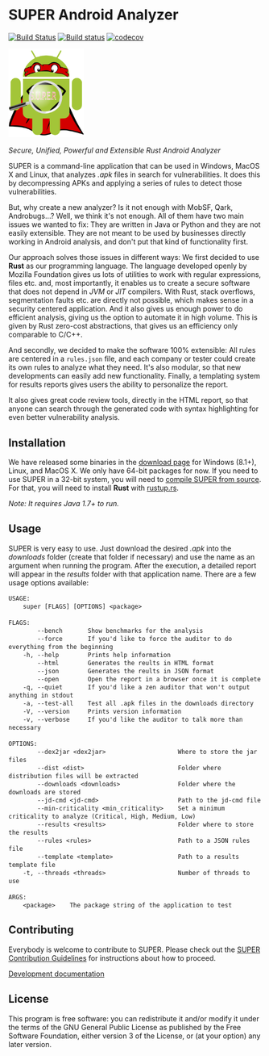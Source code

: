 # SUPER Android Analyzer #

[![Build Status][linux_mac_build_img]][linux_mac_build]
[![Build status][windows_build_img]][windows_build]
[![codecov][coverage_img]][coverage]

<img src="templates/super/img/logo.svg" alt="SUPER Android Analyzer logo" title="SUPER Android Analyzer" width="150">

*Secure, Unified, Powerful and Extensible Rust Android Analyzer*

SUPER is a command-line application that can be used in Windows, MacOS X and Linux, that analyzes
*.apk* files in search for vulnerabilities. It does this by decompressing APKs and applying a series
of rules to detect those vulnerabilities.

But, why create a new analyzer? Is it not enough with MobSF, Qark, Androbugs…? Well, we think it's
not enough. All of them have two main issues we wanted to fix: They are written in Java or Python
and they are not easily extensible. They are not meant to be used by businesses directly working in
Android analysis, and don't put that kind of functionality first.

Our approach solves those issues in different ways: We first decided to use **Rust** as our
programming language. The language developed openly by Mozilla Foundation gives us lots of
utilities to work with regular expressions, files etc. and, most importantly, it enables us to
create a secure software that does not depend in *JVM* or *JIT* compilers. With Rust, stack
overflows, segmentation faults etc. are directly not possible, which makes sense in a security
centered application. And it also gives us enough power to do efficient analysis, giving us the
option to automate it in high volume. This is given by Rust zero-cost abstractions, that gives us
an efficiency only comparable to C/C++.

And secondly, we decided to make the software 100% extensible: All rules are centered in a
`rules.json` file, and each company or tester could create its own rules to analyze what they need.
It's also modular, so that new developments can easily add new functionality. Finally, a templating
system for results reports gives users the ability to personalize the report.

It also gives great code review tools, directly in the HTML report, so that anyone can search
through the generated code with syntax highlighting for even better vulnerability analysis.

## Installation ##

We have released some binaries in the [download page][downloads] for Windows (8.1+), Linux, and
MacOS X. We only have 64-bit packages for now. If you need to use SUPER in a 32-bit system, you
will need to [compile SUPER from source][compile]. For that, you will need to install **Rust** with
[rustup.rs][rustup].

*Note: It requires Java 1.7+ to run.*

## Usage ##

SUPER is very easy to use. Just download the desired *.apk* into the *downloads* folder (create
that folder if necessary) and use the name as an argument when running the program. After the
execution, a detailed report will appear in the *results* folder with that application name. There
are a few usage options available:

```
USAGE:
    super [FLAGS] [OPTIONS] <package>

FLAGS:
        --bench       Show benchmarks for the analysis
        --force       If you'd like to force the auditor to do everything from the beginning
    -h, --help        Prints help information
        --html        Generates the reults in HTML format
        --json        Generates the reults in JSON format
        --open        Open the report in a browser once it is complete
    -q, --quiet       If you'd like a zen auditor that won't output anything in stdout
    -a, --test-all    Test all .apk files in the downloads directory
    -V, --version     Prints version information
    -v, --verbose     If you'd like the auditor to talk more than necessary

OPTIONS:
        --dex2jar <dex2jar>                    Where to store the jar files
        --dist <dist>                          Folder where distribution files will be extracted
        --downloads <downloads>                Folder where the downloads are stored
        --jd-cmd <jd-cmd>                      Path to the jd-cmd file
        --min-criticality <min_criticality>    Set a minimum criticality to analyze (Critical, High, Medium, Low)
        --results <results>                    Folder where to store the results
        --rules <rules>                        Path to a JSON rules file
        --template <template>                  Path to a results template file
    -t, --threads <threads>                    Number of threads to use

ARGS:
    <package>    The package string of the application to test
```

## Contributing ##

Everybody is welcome to contribute to SUPER. Please check out the
[SUPER Contribution Guidelines][contributing] for instructions about how to proceed.

[Development documentation][documentation]

## License ##

This program is free software: you can redistribute it and/or modify it under the terms of the GNU
General Public License as published by the Free Software Foundation, either version 3 of the
License, or (at your option) any later version.

[linux_mac_build_img]: https://travis-ci.org/SUPERAndroidAnalyzer/super.svg?branch=master
[linux_mac_build]: https://travis-ci.org/SUPERAndroidAnalyzer/super
[windows_build_img]: https://ci.appveyor.com/api/projects/status/7xuikqyne4a2jn7e/branch/master?svg=true
[windows_build]: https://ci.appveyor.com/project/Razican/super/branch/master
[coverage_img]: https://codecov.io/gh/SUPERAndroidAnalyzer/super/branch/master/graph/badge.svg
[coverage]: https://codecov.io/gh/SUPERAndroidAnalyzer/super
[compile]: http://superanalyzer.rocks/download.html#compile-from-source
[downloads]: http://superanalyzer.rocks/download.html
[rustup]: https://www.rustup.rs/
[contributing]: https://github.com/SUPERAndroidAnalyzer/super/blob/master/contributing.md
[documentation]: https://superandroidanalyzer.github.io/super/
